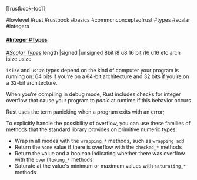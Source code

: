 [[rustbook-toc]]

#lowlevel #rust #rustbook #basics #commonconceptsofrust #types #scalar #integers

#### [#Integer #Types](https://doc.rust-lang.org/book/ch03-02-data-types.html#integer-types)
*[#Scalar Types](https://doc.rust-lang.org/book/ch03-02-data-types.html#scalar-types)*
length |signed |unsigned
8bit	i8	u8
16 bit	i16 u16
etc
arch	isize	usize

`isize` and `usize` types depend on the kind of computer your program is running on: 64 bits if you’re on a 64-bit architecture and 32 bits if you’re on a 32-bit architecture.

When you’re compiling in debug mode, Rust includes checks for integer overflow that cause your program to _panic_ at runtime if this behavior occurs

Rust uses the term panicking when a program exits with an error;

To explicitly handle the possibility of overflow, you can use these families of methods that the standard library provides on primitive numeric types:

-   Wrap in all modes with the `wrapping_*` methods, such as `wrapping_add`
-   Return the `None` value if there is overflow with the `checked_*` methods
-   Return the value and a boolean indicating whether there was overflow with the `overflowing_*` methods
-   Saturate at the value's minimum or maximum values with `saturating_*` methods